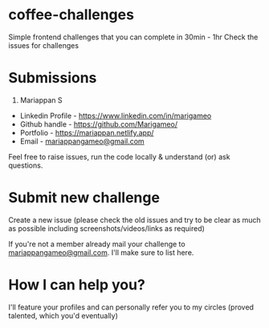 # coffee-challenges
Simple frontend challenges that you can complete in 30min - 1hr
Check the issues for challenges

# Submissions

1. Mariappan S 

- Linkedin Profile - https://www.linkedin.com/in/marigameo
- Github handle - https://github.com/Marigameo/
- Portfolio - https://mariappan.netlify.app/
- Email - mariappangameo@gmail.com

Feel free to raise issues, run the code locally & understand (or) ask questions.
# Submit new challenge
Create a new issue (please check the old issues and try to be clear as much as possible including screenshots/videos/links as required)

If you're not a member already mail your challenge to mariappangameo@gmail.com. I'll make sure to list here. 


# How I can help you? 

I'll feature your profiles and can personally refer you to my circles (proved talented, which you'd eventually)
